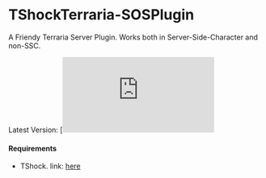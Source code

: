# TShockTerraria-SOSPlugin
A Friendy Terraria Server Plugin. Works both in Server-Side-Character and non-SSC.

Latest Version: [![Build 1.0 Status](https://github.com/JonasT4n/TShockTerraria-SOSPlugin/releases/download/1.0/SOSPlugin.dll)

#### Requirements
- TShock. link: [here](https://github.com/Pryaxis/TShock/releases)
